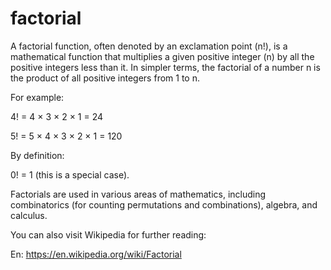 
# factorial

A factorial function, often denoted by an exclamation point (n!), is a mathematical function that multiplies a given positive integer (n) by all the positive integers less than it. In simpler terms, the factorial of a number n is the product of all positive integers from 1 to n.

For example:

4! = 4 × 3 × 2 × 1 = 24

5! = 5 × 4 × 3 × 2 × 1 = 120

By definition:

0! = 1 (this is a special case).

Factorials are used in various areas of mathematics, including combinatorics (for counting permutations and combinations), algebra, and calculus.


You can also visit Wikipedia for further reading:

En: https://en.wikipedia.org/wiki/Factorial